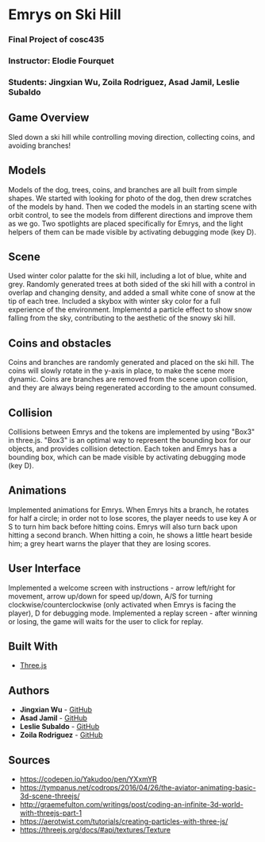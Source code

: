 # Emrys on Ski Hill 
### Final Project of cosc435
### Instructor: Elodie Fourquet
### Students: Jingxian Wu, Zoila Rodriguez, Asad Jamil, Leslie Subaldo

## Game Overview

Sled down a ski hill while controlling moving direction, collecting coins, and avoiding branches! 

## Models

Models of the dog, trees, coins, and branches are all built from simple shapes. We started with looking for photo of the dog, then drew scratches of the models by hand. Then we coded the models in an starting scene with orbit control, to see the models from different directions and improve them as we go. Two spotlights are placed specifically for Emrys, and the light helpers of them can be made visible by activating debugging mode (key D).

## Scene

Used winter color palatte for the ski hill, including a lot of blue, white and grey. Randomly generated trees at both sided of the ski hill with a control in overlap and changing density, and added a small white cone of snow at the tip of each tree. Included a skybox with winter sky color for a full experience of the environment. Implementd a particle effect to show snow falling from the sky, contributing to the aesthetic of the snowy ski hill. 

## Coins and obstacles

Coins and branches are randomly generated and placed on the ski hill. The coins will slowly rotate in the y-axis in place, to make the scene more dynamic. Coins are branches are removed from the scene upon collision, and they are always being regenerated according to the amount consumed. 

## Collision

Collisions between Emrys and the tokens are implemented by using "Box3" in three.js. "Box3" is an optimal way to represent the bounding box for our objects, and provides collision detection. Each token and Emrys has a bounding box, which can be made visible by activating debugging mode (key D). 

## Animations

Implemented animations for Emrys. When Emrys hits a branch, he rotates for half a circle; in order not to lose scores, the player needs to use key A or S to turn him back before hitting coins. Emrys will also turn back upon hitting a second branch. When hitting a coin, he shows a little heart beside him; a grey heart warns the player that they are losing scores. 

## User Interface

Implemented a welcome screen with instructions - arrow left/right for movement, arrow up/down for speed up/down, A/S for turning clockwise/counterclockwise (only activated when Emrys is facing the player), D for debugging mode. 
Implemented a replay screen - after winning or losing, the game will waits for the user to click for replay. 


## Built With

* [Three.js](https://threejs.org)
 

## Authors

* **Jingxian Wu** - [GitHub](https://github.com/JingxianWu)
* **Asad Jamil** - [GitHub](https://github.com/Asadius)
* **Leslie Subaldo** - [GitHub](https://github.com/lsubaldo)
* **Zoila Rodriguez** - [GitHub](https://github.com/zrodriguez)


## Sources

* https://codepen.io/Yakudoo/pen/YXxmYR
* https://tympanus.net/codrops/2016/04/26/the-aviator-animating-basic-3d-scene-threejs/
* http://graemefulton.com/writings/post/coding-an-infinite-3d-world-with-threejs-part-1
* https://aerotwist.com/tutorials/creating-particles-with-three-js/
* https://threejs.org/docs/#api/textures/Texture